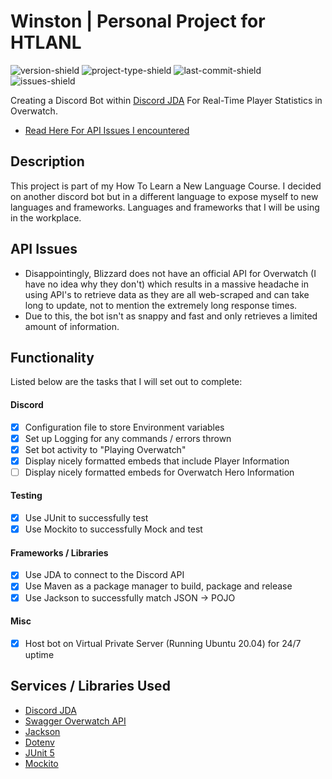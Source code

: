 # Winston | Personal Project for HTLANL

![version-shield](https://img.shields.io/badge/version-v1.0.1-informational)
![project-type-shield](https://img.shields.io/badge/project%20type-personal-blueviolet)
![last-commit-shield](https://img.shields.io/github/last-commit/sgoudham-university/Winston-Bot)
![issues-shield](https://img.shields.io/github/issues/sgoudham-university/Winston-Bot?label=issues)

Creating a Discord Bot within [Discord JDA](https://github.com/DV8FromTheWorld/JDA) For Real-Time Player Statistics in Overwatch.
- [Read Here For API Issues I encountered](#API-Issues)

## Description

This project is part of my How To Learn a New Language Course. I decided on another discord bot but in a different language to expose myself
to new languages and frameworks. Languages and frameworks that I will be using in the workplace.

## API Issues

- Disappointingly, Blizzard does not have an official API for Overwatch (I have no idea why they don't) which results in a massive headache in using
  API's to retrieve data as they are all web-scraped and can take long to update, not to mention the extremely long response times. 
- Due to this, the bot isn't as snappy and fast and only retrieves a limited amount of information.

## Functionality

Listed below are the tasks that I will set out to complete:

#### Discord

- [x] Configuration file to store Environment variables
- [x] Set up Logging for any commands / errors thrown
- [x] Set bot activity to "Playing Overwatch"
- [x] Display nicely formatted embeds that include Player Information
- [ ] Display nicely formatted embeds for Overwatch Hero Information

#### Testing

- [x] Use JUnit to successfully test
- [x] Use Mockito to successfully Mock and test

#### Frameworks / Libraries

- [x] Use JDA to connect to the Discord API
- [x] Use Maven as a package manager to build, package and release
- [x] Use Jackson to successfully match JSON -> POJO

#### Misc

- [x] Host bot on Virtual Private Server (Running Ubuntu 20.04) for 24/7 uptime


## Services / Libraries Used

- [Discord JDA](https://github.com/DV8FromTheWorld/JDA)
- [Swagger Overwatch API](https://swagger-owapi.tekrop.fr/)
- [Jackson](https://github.com/FasterXML/jackson)
- [Dotenv](https://github.com/cdimascio/dotenv-java)
- [JUnit 5](https://junit.org/junit5/)
- [Mockito](https://site.mockito.org/)
